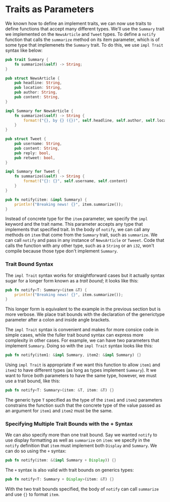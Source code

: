 # Traits as Parameters

We known how to define an implement traits, we can now use traits to define functions that accept many different types. We'll use the `Summary` trait we implemented on the `NewsArticle` and `Tweet` types. To define a `notify` function that calls the `summarize` method on its item parameter, which is of some type that implemenets the `Summary` trait. To do this, we use `impl Trait` syntax like below:

```rs
pub trait Summary {
    fn summarize(&self) -> String;
}

pub struct NewsArticle {
    pub headline: String,
    pub location: String,
    pub author: String,
    pub content: String,
}

impl Summary for NewsArticle {
    fn summarize(&self) -> String {
        format!("{}, by {} ({})", self.headline, self.author, self.location)
    }
}

pub struct Tweet {
    pub username: String,
    pub content: String,
    pub reply: bool,
    pub retweet: bool,
}

impl Summary for Tweet {
    fn summarize(&self) -> String {
        format!("{}: {}", self.username, self.content)
    }
}

pub fn notify(item: &impl Summary) {
    println!("Breaking news! {}", item.summarize());
}
```

Instead of concrete type for the `item` parameter, we specify the `impl` keyword and the trait name. This parameter accepts any type that implements that specified trait. In the body of `notify`, we can call any methods on `item` that come from the `Summary` trait, such as `summarize`. We can call `notify` and pass in any instance of `NewsArticle` or `Tweeet`. Code that calls the function with any other type, such as a `String` or an `i32`, won't compile because those type don't implement `Summary`.

### Trait Bound Syntax

The `impl Trait` syntax works for straightforward cases but it actually syntax sugar for a longer form known as a *trait bound*; it looks like this:

```rs
pub fn notify<T: Summary>(item &T) {
    println!("Breaking news! {}", item.summarize());
}
```

This longer form is equivalent to the example in the previous section but is more verbose. We place trait bounds with the declaration of the generictype parameter after a colon and inside angle brackets.

The `impl Trait` syntax is convenient and makes for more consice code in simple cases, while the fuller trait bound syntax can express more complexity in other cases. For example, we can have two parameters that implement `Summary`. Doing so with the `impl Trait` syntax looks like this:

```rs
pub fn notify(item1: &impl Summary, item2: &impl Summary) {}
```

Using `impl Trait` is appropriate if we want this function to allow `item1` and `item2` to have different types (as long as types implement `Summary`). It we want to force both parameters to have the same type, however, we must use a trait bound, like this:

```rs
pub fn notify<T: Summary>(item: &T, item: &T) {}
```

The generic type `T` specified as the type of the `item1` and `item2` parameters constrains the function such that the concrete type of the value passed as an argument for `item1` and `item2` must be the same.


### Specifying Multiple Trait Bounds with the + Syntax

We can also specify more than one trait bound. Say we wanted `notify` to use display formatting as well as `summarize` on `item`: we specify in the `notify` definition that `item` must implement both `Display` and `Summary`. We can do so using the `+` syntax:


```rs
pub fn notify(item: &(impl Summary + Display)) {}
```

The `+` syntax is also valid with trait bounds on generics types:

```rs
pub fn notify<T: Summary + Display>(item: &T) {}
```

With the two trait bounds specified, the body of `notify` can call `summarize` and use `{}` to format `item`.